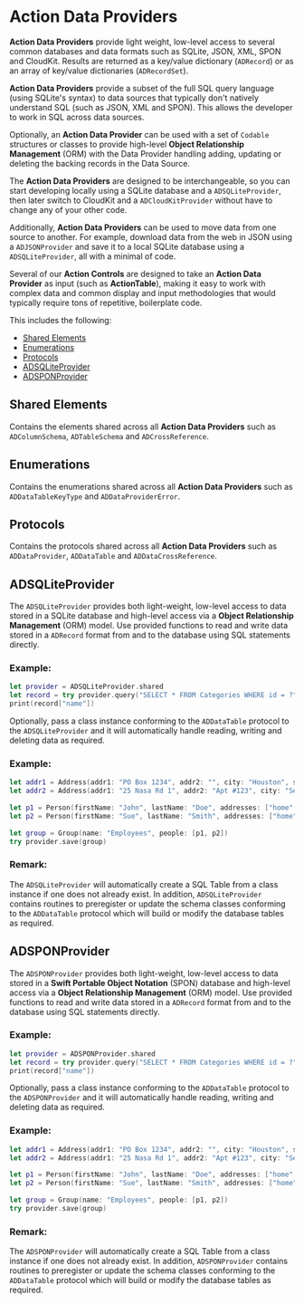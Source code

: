 # Action Data Providers

**Action Data Providers** provide light weight, low-level access to several common databases and data formats such as SQLite, JSON, XML, SPON and CloudKit. Results are returned as a key/value dictionary (`ADRecord`) or as an array of key/value dictionaries (`ADRecordSet`).

**Action Data Providers** provide a subset of the full SQL query language (using SQLite's syntax) to data sources that typically don't natively understand SQL (such as JSON, XML and SPON). This allows the developer to work in SQL across data sources.

Optionally, an **Action Data Provider** can be used with a set of `Codable` structures or classes to provide high-level **Object Relationship Management** (ORM) with the Data Provider handling adding, updating or deleting the backing records in the Data Source.

The **Action Data Providers** are designed to be interchangeable, so you can start developing locally using a SQLite database and a `ADSQLiteProvider`, then later switch to CloudKit and a `ADCloudKitProvider` without have to change any of your other code.

Additionally, **Action Data Providers** can be used to move data from one source to another. For example, download data from the web in JSON using a `ADJSONProvider` and save it to a local SQLite database using a `ADSQLiteProvider`, all with a minimal of code.

Several of our **Action Controls** are designed to take an **Action Data Provider** as input (such as **ActionTable**), making it easy to work with complex data and common display and input methodologies that would typically require tons of repetitive, boilerplate code.


This includes the following:

* [Shared Elements](#Shared-Elements)
* [Enumerations](#Enumerations)
* [Protocols](#Protocols)
* [ADSQLiteProvider](#ADSQLiteProvider)
* [ADSPONProvider](#ADSPONProvider)

<a name="Shared-Elements"></a>
## Shared Elements

Contains the elements shared across all **Action Data Providers** such as `ADColumnSchema`, `ADTableSchema` and `ADCrossReference`.

<a name="Enumerations"></a>
## Enumerations

Contains the enumerations shared across all **Action Data Providers** such as `ADDataTableKeyType` and `ADDataProviderError`.

<a name="Protocols"></a>
## Protocols

Contains the protocols shared across all **Action Data Providers** such as `ADDataProvider`, `ADDataTable` and `ADDataCrossReference`.

<a name="ADSQLiteProvider"></a>
## ADSQLiteProvider

The `ADSQLiteProvider` provides both light-weight, low-level access to data stored in a SQLite database and high-level access via a **Object Relationship Management** (ORM) model. Use provided functions to read and write data stored in a `ADRecord` format from and to the database using SQL statements directly.
 
### Example:

```swift
let provider = ADSQLiteProvider.shared
let record = try provider.query("SELECT * FROM Categories WHERE id = ?", withParameters: [1])
print(record["name"])
```
 
Optionally, pass a class instance conforming to the `ADDataTable` protocol to the `ADSQLiteProvider` and it will automatically handle reading, writing and deleting data as required.
 
### Example:

```swift
let addr1 = Address(addr1: "PO Box 1234", addr2: "", city: "Houston", state: "TX", zip: "77012")
let addr2 = Address(addr1: "25 Nasa Rd 1", addr2: "Apt #123", city: "Seabrook", state: "TX", zip: "77586")
 
let p1 = Person(firstName: "John", lastName: "Doe", addresses: ["home":addr1, "work":addr2])
let p2 = Person(firstName: "Sue", lastName: "Smith", addresses: ["home":addr1, "work":addr2])
 
let group = Group(name: "Employees", people: [p1, p2])
try provider.save(group)
```

### Remark:
The `ADSQLiteProvider` will automatically create a SQL Table from a class instance if one does not already exist. In addition, `ADSQLiteProvider` contains routines to preregister or update the schema classes conforming to the `ADDataTable` protocol which will build or modify the database tables as required.

<a name="ADSPONProvider"></a>
## ADSPONProvider

The `ADSPONProvider` provides both light-weight, low-level access to data stored in a **Swift Portable Object Notation** (SPON) database and high-level access via a **Object Relationship Management** (ORM) model. Use provided functions to read and write data stored in a `ADRecord` format from and to the database using SQL statements directly.
 
### Example:
 
```swift
let provider = ADSPONProvider.shared
let record = try provider.query("SELECT * FROM Categories WHERE id = ?", withParameters: [1])
print(record["name"])
```
 
 Optionally, pass a class instance conforming to the `ADDataTable` protocol to the `ADSPONProvider` and it will automatically handle reading, writing and deleting data as required.
 
### Example:
 
```swift
let addr1 = Address(addr1: "PO Box 1234", addr2: "", city: "Houston", state: "TX", zip: "77012")
let addr2 = Address(addr1: "25 Nasa Rd 1", addr2: "Apt #123", city: "Seabrook", state: "TX", zip: "77586")
 
let p1 = Person(firstName: "John", lastName: "Doe", addresses: ["home":addr1, "work":addr2])
let p2 = Person(firstName: "Sue", lastName: "Smith", addresses: ["home":addr1, "work":addr2])
 
let group = Group(name: "Employees", people: [p1, p2])
try provider.save(group)
```
 
### Remark: 

The `ADSPONProvider` will automatically create a SQL Table from a class instance if one does not already exist. In addition, `ADSPONProvider` contains routines to preregister or update the schema classes conforming to the `ADDataTable` protocol which will build or modify the database tables as required.

